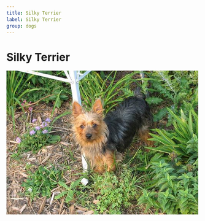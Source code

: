 ```yaml
---
title: Silky Terrier
label: Silky Terrier
group: dogs
---
```


# Silky Terrier

![Silky Terrier](/assets/images/silky_terrier/image.jpg "Silky Terrier")
